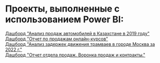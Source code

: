 # Проекты, выполненные с использованием Power BI:

[Дашборд "Анализ продаж автомобилей в Казахстане в 2019 году"](https://app.powerbi.com/groups/me/reports/198b5787-b8d4-4055-a1f2-d269b333c66c/ReportSection?experience=power-bi)\
[Дашборд "Отчет по продажам онлайн-курсов"](https://app.powerbi.com/groups/me/reports/441d8ffd-b554-40f1-9e0b-07b850503f17/ReportSection0e6448b3080e9a69c364?experience=power-bi)\
[Дашборд "Анализ задержек движения трамваев в городе Москва за 2022 г."](https://app.powerbi.com/groups/me/reports/3ddcaeb3-7e25-4399-8c25-4bb8e6da982f/ReportSection?experience=power-bi)\
[Дашборд "Отчет отдела продаж. Воронка продаж и контракты."](https://app.powerbi.com/groups/me/reports/3a050220-0f80-43f9-b93a-f171bb0e576a/ReportSection?experience=power-bi)
